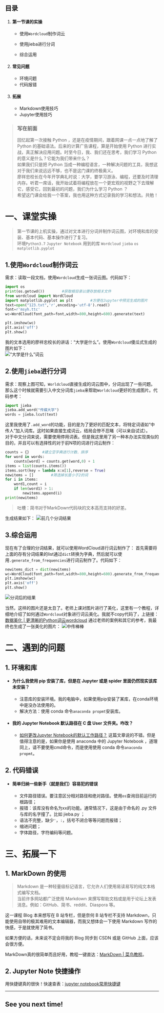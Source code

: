 ## 目录

1. ####  **第一节课的实操**  
    - 使用`Wordcloud`制作词云

    - 使用jieba进行分词
    - 综合运用
2.  #### **常见问题**  
    - 环境问题
    - 代码报错
3. #### **拓展**
    - Markdown使用技巧
    - Jupyter使用技巧

> ### 写在前面
> 回忆起第一次接触 Python ，还是在疫情期间，跟着网课一点一点地了解了 Python 的基础语法。后来的计算广告课程，算是开始使用 Python 进行实战，真正解决应用问题。时至今日，我、我们还在思考，我们学习 Python 的意义是什么？它能为我们带来什么？  <br>
如果我们只是把 Python 当成一种编程语言，一种解决问题的工具，我想这对于我们来说远远不够，也不是这门课的终极奥义。
<br>廖祥忠校长在今年开学典礼时说：大学，要学习游泳、编程，还要及时清理内存。听君一席话，我开始试着将编程放在一个更宏观的视野之下去理解它，感受它。回到最初的问题，我们为什么学习 Python ？
<br>希望这门课会给我一个答案，我也用这种方式记录我的学习和想法。共勉！

# 一、课堂实操

>第一节课的上机实操，通过对文本进行分词并制作词云图，对环境和库的安装、基本代码、基本操作进行了复习。
> <br>环境`Python3.7` `Jupyter Notebook` 用到的库 `Wordcloud` `jieba` `os`  `matplotlib.pyplot`

## 1.使用`Wordcloud`制作词云


需求：读取一段文档，使用`Wordcloud`生成一张词云图。代码如下：

```py
import os
print(os.getcwd())        #获取根目录以便存放相关文件
from wordcloud import WordCloud
import matplotlib.pyplot as plt        #方便在Jupyter中预览生成的图片
text=open("123.txt",'r',encoding='utf-8').read()
font=r'msyh.ttc'
wc=WordCloud(font_path=font,width=800,height=600).generate(text)

plt.imshow(wc)
plt.axis('off')
plt.show()
```
我的文本选用的廖祥忠校长的讲话：“大学是什么”。使用`Wordcloud`傻瓜式生成的图片如下：<br>
![“大学是什么”词云](https://raw.githubusercontent.com/EldenBob/Python-Class-Blog/main/image/class1/1.png)

## 2.使用`jieba`进行分词

需求：观察上图可知，`Worldcloud`直接生成的词云图中，分词出现了一些问题。那么这个时候就需要引入中文分词库`jieba`来帮助`Worldcloud`更好的生成图片。代码参考：

```py
import jieba
jieba.add_word("传媒大学")        
words = jieba.lcut(text)
```
这里我使用了`.add_word`的功能，目的是为了更好的匹配文本，将特定词语如“中传人”加入词库。这时如果直接生成词云，结局会惨不忍睹（可以亲自试试）。<br>对于中文分词来说，需要使用停用词表。但是我这里用了另一种本办法实现类似的目的，并且可以有选择性的对于前N项的词进行词云制作：

```py
counts = {}      #建立空字典进行计数、排序
for word in words:
    counts[word] = counts.get(word,0) + 1
items = list(counts.items())
items.sort(key = lambda x:x[1],reverse = True)
newitems = []        #筛选掉长度小于2的词
for i in items:
    word1,count = i
    if len(word1) > 1:
        newitems.append(i)
print(newitems)
```
> 吐槽：简书对于MarkDown代码块的文本高亮支持的好差。

生成结果如下：
![前几个分词结果](https://raw.githubusercontent.com/EldenBob/Python-Class-Blog/main/image/class1/3.png)

## 3.综合运用

现在有了合理的分词结果，就可以使用WordCloud进行词云制作了：
首先需要将上面的存有分词结果的list通过`dict`转换为字典，然后就可以使用`.generate_from_frequencies`进行词云制作了。代码如下：

```Python
newitems_dict = dict(newitems)
wc=WordCloud(font_path=font,width=800,height=600).generate_from_frequencies(newitems_dict)
plt.imshow(wc)
plt.axis('off')
plt.show()
```
![分词后的结果](https://raw.githubusercontent.com/EldenBob/Python-Class-Blog/main/image/class1/2.png)

当然，这样的图片还是太丑了。老师上课对图片进行了美化，这里有一个教程，详细地介绍了如何通过`Wordcloud`对象进行词云美化。我就不copy代码了，上链接：
[数据美化 | 更清晰的Python词云wordcloud](https://blog.csdn.net/qq_40442753/article/details/109717664)
通过老师的案例和其它的参考，我最终也生成了一张美化的图片：
![中传棒棒](https://raw.githubusercontent.com/EldenBob/Python-Class-Blog/main/image/class1/4.png)

# 二、遇到的问题

## 1. 环境和库


- #### 为什么我使用 pip 安装了库，但是在 Jupyter 或是 spider 里面仍然现实该库未安装？
  - 注意库的安装环境。我的电脑中，如果使用pip安装了某库，在conda环境中是没办法使用的。
  - 解决方法：使用 conda 命令`anaconda propmt`安装库。

- #### 我的 Jupyter Notebook 默认路径在 C 盘 User 文件夹。咋改？
  - [如何更改Jupyter Notebook的默认工作路径？](https://zhuanlan.zhihu.com/p/59738776) 这篇文章说的不错。但是值得注意的是，如果你是使用 anaconda 中的 Jupyter Notebook ，道理同上，请不要使用cmd命令，而是使用使用 conda 命令`anaconda propmt`。

## 2. 代码错误

- #### 简单归纳一些新手（就是我们）容易犯的错误
  - 文件路径错误。要注意区分相对路径和绝对路径。使用`os`查询目前运行的根路径；
  - 报错：该库没有命名为xx的功能。通常情况下，这是由于命名的 .py 文件与库的名字撞了。比如  jieba.py ；
  -  语法不完整，缺少`'`，`:`，括号不闭合等等问题而报错；
  - 缩进问题；
  - 字体路径，字符编码等问题。

# 三、拓展一下

## 1. MarkDown 的使用

> Markdown 是一种轻量级标记语言，它允许人们使用易读易写的纯文本格式编写文档。
> <br>当前许多网站都广泛使用 Markdown 来撰写帮助文档或是用于论坛上发表消息。例如：GitHub、简书、reddit、Diaspora 等。

这一课程 Blog 本来想写在 B 站专栏，但是奈何 B 站专栏不支持 Markdown，只能使用自带的极其难用的文本编辑器，而我又想体会一下使用 Markdown 写作的快感，于是就使用了简书。

如果方便的话，未来说不定会将我的 Blog 同步到 CSDN 或是 GitHub 上面，应该会很方便。

MarkDown真的很简单而且好用，教程一键直达：[MarkDown | 菜鸟教程](https://www.runoob.com/markdown/md-tutorial.html)。

## 2. Jupyter Note 快捷操作

用快捷键真的很快！快速查表：[jupyter notebook常用快捷键](https://www.cnblogs.com/sui776265233/p/9759303.html)
<br>

---
## See you next time!

